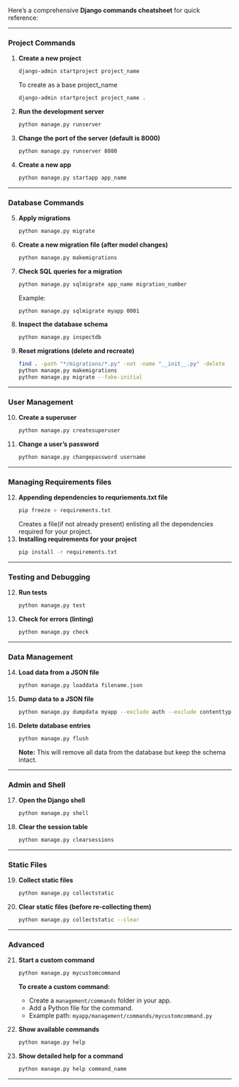 Here’s a comprehensive **Django commands cheatsheet** for quick reference:

---

### **Project Commands**

1. **Create a new project**
   ```bash
   django-admin startproject project_name
   ```
   To create as a base project_name
   ```bash
   django-admin startproject project_name .
   ```
2. **Run the development server**
   ```bash
   python manage.py runserver
   ```
3. **Change the port of the server (default is 8000)**
   ```bash
   python manage.py runserver 8080
   ```
4. **Create a new app**
   ```bash
   python manage.py startapp app_name
   ```

---

### **Database Commands**

5. **Apply migrations**
   ```bash
   python manage.py migrate
   ```
6. **Create a new migration file (after model changes)**
   ```bash
   python manage.py makemigrations
   ```
7. **Check SQL queries for a migration**
   ```bash
   python manage.py sqlmigrate app_name migration_number
   ```
   Example:
   ```bash
   python manage.py sqlmigrate myapp 0001
   ```
8. **Inspect the database schema**
   ```bash
   python manage.py inspectdb
   ```
9. **Reset migrations (delete and recreate)**
   ```bash
   find . -path "*/migrations/*.py" -not -name "__init__.py" -delete
   python manage.py makemigrations
   python manage.py migrate --fake-initial
   ```

---

### **User Management**

10. **Create a superuser**
    ```bash
    python manage.py createsuperuser
    ```
11. **Change a user’s password**
    ```bash
    python manage.py changepassword username
    ```

---

### **Managing Requirements files**

12. **Appending dependencies to requriements.txt file**
    ```bash
    pip freeze > requirements.txt
    ```
    Creates a file(if not already present) enlisting all the dependencies required for your project.
13. **Installing requirements for your project**
    ```bash
    pip install -r requirements.txt
    ```

---

### **Testing and Debugging**

12. **Run tests**
    ```bash
    python manage.py test
    ```
13. **Check for errors (linting)**
    ```bash
    python manage.py check
    ```

---

### **Data Management**

14. **Load data from a JSON file**
    ```bash
    python manage.py loaddata filename.json
    ```
15. **Dump data to a JSON file**

    ```bash
    python manage.py dumpdata myapp --exclude auth --exclude contenttypes --exclude sessions --exclude admin.logentry --indent 4 > fixtures/data.json

    ```

16. **Delete database entries**
    ```bash
    python manage.py flush
    ```
    **Note:** This will remove all data from the database but keep the schema intact.

---

### **Admin and Shell**

17. **Open the Django shell**
    ```bash
    python manage.py shell
    ```
18. **Clear the session table**
    ```bash
    python manage.py clearsessions
    ```

---

### **Static Files**

19. **Collect static files**
    ```bash
    python manage.py collectstatic
    ```
20. **Clear static files (before re-collecting them)**
    ```bash
    python manage.py collectstatic --clear
    ```

---

### **Advanced**

21. **Start a custom command**

    ```bash
    python manage.py mycustomcommand
    ```

    **To create a custom command:**

    - Create a `management/commands` folder in your app.
    - Add a Python file for the command.
    - Example path: `myapp/management/commands/mycustomcommand.py`

22. **Show available commands**
    ```bash
    python manage.py help
    ```
23. **Show detailed help for a command**
    ```bash
    python manage.py help command_name
    ```

---
